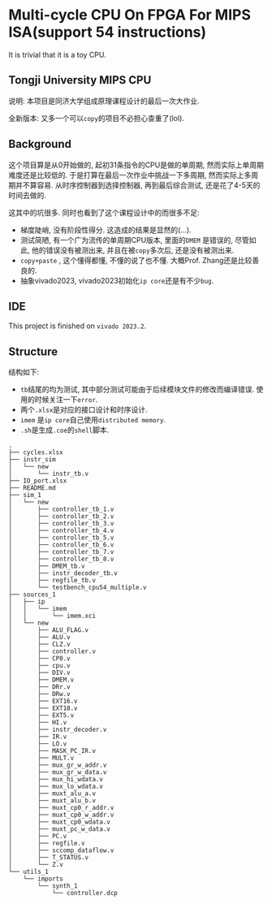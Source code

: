 # Multi-cycle CPU On FPGA For MIPS ISA(support 54 instructions)

It is trivial that it is a toy CPU.

## Tongji University MIPS CPU

说明: 本项目是同济大学组成原理课程设计的最后一次大作业.

全新版本: 又多一个可以`copy`的项目不必担心查重了(lol).

## Background

这个项目算是从0开始做的, 起初31条指令的CPU是做的单周期, 然而实际上单周期难度还是比较低的.
于是打算在最后一次作业中挑战一下多周期, 然而实际上多周期并不算容易. 从时序控制器到选择控制器,
再到最后综合测试, 还是花了4-5天的时间去做的.

这其中的坑很多. 同时也看到了这个课程设计中的而很多不足:

- 梯度陡峭, 没有阶段性得分. 这造成的结果是显然的(...).
- 测试简陋, 有一个广为流传的单周期CPU版本, 里面的`DMEM` 是错误的, 尽管如此, 他的错误没有被测出来,
并且在被`copy`多次后, 还是没有被测出来.
- `copy+paste` , 这个懂得都懂, 不懂的说了也不懂. 大概Prof. Zhang还是比较善良的.
- 抽象vivado2023, vivado2023初始化`ip core`还是有不少`bug`.

## IDE

This project is finished on `vivado 2023.2`.

## Structure

结构如下:

- `tb`结尾的均为测试, 其中部分测试可能由于后续模块文件的修改而编译错误. 使用的时候关注一下`error`.
- 两个`.xlsx`是对应的接口设计和时序设计.
- `imem` 是`ip core`自己使用`distributed memory`.
- `.sh`是生成`.coe`的`shell`脚本.

```
.
├── cycles.xlsx
├── instr_sim
│   └── new
│       └── instr_tb.v
├── IO_port.xlsx
├── README.md
├── sim_1
│   └── new
│       ├── controller_tb_1.v
│       ├── controller_tb_2.v
│       ├── controller_tb_3.v
│       ├── controller_tb_4.v
│       ├── controller_tb_5.v
│       ├── controller_tb_6.v
│       ├── controller_tb_7.v
│       ├── controller_tb_8.v
│       ├── DMEM_tb.v
│       ├── instr_decoder_tb.v
│       ├── regfile_tb.v
│       └── testbench_cpu54_multiple.v
├── sources_1
│   ├── ip
│   │   └── imem
│   │       └── imem.xci
│   └── new
│       ├── ALU_FLAG.v
│       ├── ALU.v
│       ├── CLZ.v
│       ├── controller.v
│       ├── CP0.v
│       ├── cpu.v
│       ├── DIV.v
│       ├── DMEM.v
│       ├── DRr.v
│       ├── DRw.v
│       ├── EXT16.v
│       ├── EXT18.v
│       ├── EXT5.v
│       ├── HI.v
│       ├── instr_decoder.v
│       ├── IR.v
│       ├── LO.v
│       ├── MASK_PC_IR.v
│       ├── MULT.v
│       ├── mux_gr_w_addr.v
│       ├── mux_gr_w_data.v
│       ├── mux_hi_wdata.v
│       ├── mux_lo_wdata.v
│       ├── muxt_alu_a.v
│       ├── muxt_alu_b.v
│       ├── muxt_cp0_r_addr.v
│       ├── muxt_cp0_w_addr.v
│       ├── muxt_cp0_wdata.v
│       ├── muxt_pc_w_data.v
│       ├── PC.v
│       ├── regfile.v
│       ├── sccomp_dataflow.v
│       ├── T_STATUS.v
│       └── Z.v
└── utils_1
    └── imports
        └── synth_1
            └── controller.dcp


```

```
```
